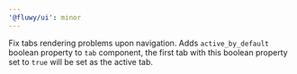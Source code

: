 ```yaml
---
'@fluwy/ui': minor
---
```


Fix tabs rendering problems upon navigation. Adds `active_by_default` boolean property to `tab` component, the first tab with this boolean property set to `true` will be set as the active tab.
